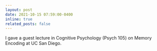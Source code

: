 ```yaml
---
layout: post
date: 2021-10-15 07:59:00-0400
inline: true
related_posts: false
---
```


I gave a guest lecture in Cognitive Psychology (Psych 105) on Memory Encoding at UC San Diego.
